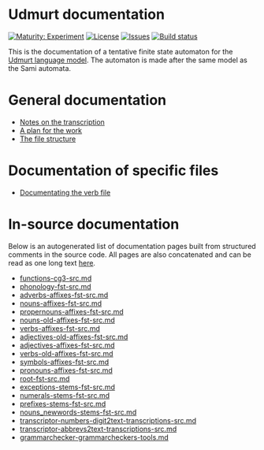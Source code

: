 # Udmurt documentation

[![Maturity: Experiment](https://img.shields.io/badge/Maturity-Experiment-black.svg)](https://giellalt.github.io/MaturityClassification.html)
[![License](https://img.shields.io/github/license/giellalt/lang-udm)](https://raw.githubusercontent.com/giellalt/lang-udm/main/LICENSE)
[![Issues](https://img.shields.io/github/issues/giellalt/lang-udm)](https://github.com/giellalt/lang-udm/issues)
[![Build status](https://github.com/giellalt/lang-udm/workflows/Speller%20CI+CD/badge.svg)](https://github.com/giellalt/lang-udm/actions)

This is the documentation of a tentative finite state automaton for the [Udmurt language model](http://github.com/giellalt/lang-udm). The automaton is made after the same model as the Sami automata.

# General documentation

-   [Notes on the transcription](transcription.html)
-   [A plan for the work](udm-plan.html)
-   [The file structure](filestructure.html)

# Documentation of specific files

-   [Documentating the verb file](verbs.html)

# In-source documentation

Below is an autogenerated list of documentation pages built from structured comments in the source code. All pages are also concatenated and can be read as one long text [here](udm.md).
* [functions-cg3-src.md](functions-cg3-src.md)
* [phonology-fst-src.md](phonology-fst-src.md)
* [adverbs-affixes-fst-src.md](adverbs-affixes-fst-src.md)
* [nouns-affixes-fst-src.md](nouns-affixes-fst-src.md)
* [propernouns-affixes-fst-src.md](propernouns-affixes-fst-src.md)
* [nouns-old-affixes-fst-src.md](nouns-old-affixes-fst-src.md)
* [verbs-affixes-fst-src.md](verbs-affixes-fst-src.md)
* [adjectives-old-affixes-fst-src.md](adjectives-old-affixes-fst-src.md)
* [adjectives-affixes-fst-src.md](adjectives-affixes-fst-src.md)
* [verbs-old-affixes-fst-src.md](verbs-old-affixes-fst-src.md)
* [symbols-affixes-fst-src.md](symbols-affixes-fst-src.md)
* [pronouns-affixes-fst-src.md](pronouns-affixes-fst-src.md)
* [root-fst-src.md](root-fst-src.md)
* [exceptions-stems-fst-src.md](exceptions-stems-fst-src.md)
* [numerals-stems-fst-src.md](numerals-stems-fst-src.md)
* [prefixes-stems-fst-src.md](prefixes-stems-fst-src.md)
* [nouns_newwords-stems-fst-src.md](nouns_newwords-stems-fst-src.md)
* [transcriptor-numbers-digit2text-transcriptions-src.md](transcriptor-numbers-digit2text-transcriptions-src.md)
* [transcriptor-abbrevs2text-transcriptions-src.md](transcriptor-abbrevs2text-transcriptions-src.md)
* [grammarchecker-grammarcheckers-tools.md](grammarchecker-grammarcheckers-tools.md)
